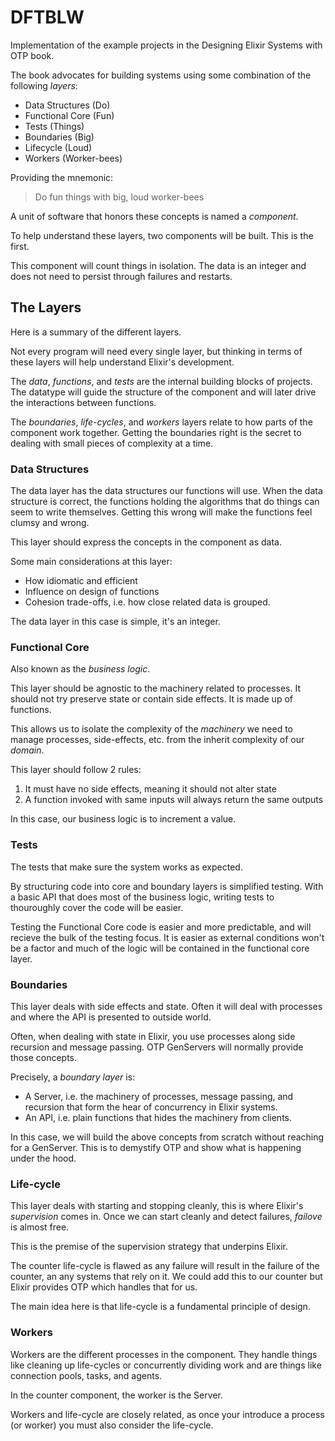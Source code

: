 # DFTBLW

Implementation of the example projects in the Designing Elixir Systems
with OTP book.

The book advocates for building systems using some combination of the following _layers_:

* Data Structures (Do)
* Functional Core (Fun)
* Tests (Things)
* Boundaries (Big)
* Lifecycle (Loud)
* Workers (Worker-bees)

Providing the mnemonic:

> Do fun things with big, loud worker-bees

A unit of software that honors these concepts is named a _component_.

To help understand these layers, two components will be built.
This is the first.

This component will count things in isolation.
The data is an integer and does not need to persist through failures and
restarts.

## The Layers
Here is a summary of the different layers.

Not every program will need every single layer, but thinking in terms of these
layers will help understand Elixir's development.

The *data*, *functions*, and *tests* are the internal building blocks of
projects.
The datatype will guide the structure of the component and will later drive the
interactions between functions.

The *boundaries*, *life-cycles*, and *workers* layers relate to how parts of the
component work together.
Getting the boundaries right is the secret to dealing with small pieces of
complexity at a time.

### Data Structures
The data layer has the data structures our functions will use.
When the data structure is correct, the functions holding the algorithms that do
things can seem to write themselves.
Getting this wrong will make the functions feel clumsy and wrong.

This layer should express the concepts in the component as data.

Some main considerations at this layer:
* How idiomatic and efficient
* Influence on design of functions
* Cohesion trade-offs, i.e. how close related data is grouped.

The data layer in this case is simple, it's an integer.

### Functional Core
Also known as the _business logic_.

This layer should  be agnostic to the machinery related to processes.
It should not try preserve state or contain side effects.
It is made up of functions.

This allows us to isolate the complexity of the _machinery_ we need to manage
processes, side-effects, etc. from the inherit complexity of our _domain_.

This layer should follow 2 rules:
1. It must have no side effects, meaning it should not alter state
2. A function invoked with same inputs will always return the same outputs

In this case, our business logic is to increment a value.

### Tests
The tests that make sure the system works as expected.

By structuring code into core and boundary layers is simplified testing.
With a basic API that does most of the business logic, writing tests to
thouroughly cover the code will be easier.

Testing the Functional Core code is easier and more predictable, and will
recieve the bulk of the testing focus.
It is easier as external conditions won't be a factor and much of the logic will
be contained in the functional core layer.

### Boundaries
This layer deals with side effects and state.
Often it will deal with processes and where the API is presented to outside
world.

Often, when dealing with state in Elixir, you use processes along side recursion
and message passing.
OTP GenServers will normally provide those concepts.

Precisely, a _boundary layer_ is:
* A Server, i.e. the machinery of processes, message passing, and recursion that form the hear
    of concurrency in Elixir systems.
* An API, i.e. plain functions that hides the machinery from clients.

In this case, we will build the above concepts from scratch without reaching for
a GenServer.
This is to demystify OTP and show what is happening under the hood.

### Life-cycle
This layer deals with starting and stopping cleanly, this is where Elixir's
_supervision_ comes in.
Once we can start cleanly and detect failures, _failove_ is almost free.

This is the premise of the supervision strategy that underpins Elixir.

The counter life-cycle is flawed as any failure will result in the failure of
the counter, an any systems that rely on it.
We could add this to our counter but Elixir provides OTP which handles that for
us.

The main idea here is that life-cycle is a fundamental principle of design.

### Workers
Workers are the different processes in the component.
They handle things like cleaning up life-cycles or concurrently dividing work
and are things like connection pools, tasks, and agents.

In the counter component, the worker is the Server.

Workers and life-cycle are closely related, as once your introduce a process (or
worker) you must also consider the life-cycle.
